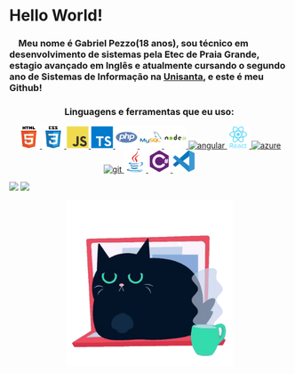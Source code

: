 <h1>Hello World!</h1>
<h3>&emsp;Meu nome é Gabriel Pezzo(18 anos), sou técnico em desenvolvimento de sistemas pela Etec de Praia Grande, estagio avançado em Inglês e atualmente cursando o segundo ano de  Sistemas de Informação na <a href="https://www.unisanta.br">Unisanta</a>, e este é meu Github!</h3>


 <h3 align="center">Linguagens e ferramentas que eu uso: </h3>
<p align="center">
  
  <a href="https://www.w3.org/html/" target="_blank" rel="noreferrer"> 
        <img
            src="https://raw.githubusercontent.com/devicons/devicon/master/icons/html5/html5-original-wordmark.svg"
            alt="html5" width="40" height="40" /> </a>
 <a href="https://www.w3schools.com/css/" target="_blank"
        rel="noreferrer"> 
        <img
            src="https://raw.githubusercontent.com/devicons/devicon/master/icons/css3/css3-original-wordmark.svg"
            alt="css3" width="40" height="40" 
            /> 
        </a>
  <a href="https://developer.mozilla.org/en-US/docs/Web/JavaScript"
        target="_blank" rel="noreferrer"> 
        <img
            src="https://raw.githubusercontent.com/devicons/devicon/master/icons/javascript/javascript-original.svg"
            alt="javascript" width="40" height="40" 
            /> 
        </a>
  <a href="https://www.typescriptlang.org/" target="_blank" rel="noreferrer"> 
        <img
            src="https://raw.githubusercontent.com/devicons/devicon/master/icons/typescript/typescript-original.svg"
            alt="typescript" width="40" height="40" 
            /> 
        </a>
  <a href="https://www.php.net" target="_blank" rel="noreferrer"> 
        <img
            src="https://github.com/devicons/devicon/blob/master/icons/php/php-plain.svg"
            alt="PHP" width="40" height="40" 
            /> 
        </a>
  <a href="https://www.mysql.com/" target="_blank" rel="noreferrer"> 
        <img
            src="https://raw.githubusercontent.com/devicons/devicon/master/icons/mysql/mysql-original-wordmark.svg"
            alt="mysql" width="40" height="40" 
            /> 
        </a> 
<a href="https://nodejs.org" target="_blank" rel="noreferrer">
        <img
         src="https://raw.githubusercontent.com/devicons/devicon/master/icons/nodejs/nodejs-original-wordmark.svg"
            alt="nodejs" width="40" height="40" 
            /> 
        </a> 
<a href="https://angular.io" target="_blank" rel="noreferrer"> 
        <img
            src="https://angular.io/assets/images/logos/angular/angular.svg" alt="angular" width="40" height="40" 
            />
    </a> 
  <a href="https://reactjs.org/" target="_blank" rel="noreferrer">
        <img 
        src="https://raw.githubusercontent.com/devicons/devicon/master/icons/react/react-original-wordmark.svg"
            alt="react" width="40" height="40" 
            /> 
        </a>
  <a href="https://azure.microsoft.com/en-in/" target="_blank" rel="noreferrer"> 
        <img
            src="https://www.vectorlogo.zone/logos/microsoft_azure/microsoft_azure-icon.svg" alt="azure" width="40"
            height="40" 
            /> 
        </a> 
<a href="https://git-scm.com/" target="_blank" rel="noreferrer">
        <img 
        src="https://www.vectorlogo.zone/logos/git-scm/git-scm-icon.svg" alt="git" width="40" height="40" 
        /> 
    </a>
 
  <a href="https://www.java.com" target="_blank" rel="noreferrer">
        <img 
        src="https://raw.githubusercontent.com/devicons/devicon/master/icons/java/java-original.svg" alt="java"
            width="40" height="40" 
            /> 
        </a> 
  <a href="https://docs.microsoft.com/pt-br/dotnet/csharp/" target="_blank" rel="noreferrer">
        <img 
        src="https://github.com/devicons/devicon/blob/master/icons/csharp/csharp-plain.svg" alt="C#"
            width="40" height="40" 
            /> 
        </a>
  <a href="https://code.visualstudio.com" target="_blank" rel="noreferrer">
        <img 
        src="https://github.com/devicons/devicon/blob/master/icons/vscode/vscode-original.svg" alt="VScode"
            width="40" height="40" 
            /> 
        </a>
</p>
<div>
<img height = "200px" src="https://github-readme-stats.vercel.app/api?username=Pezzo70&show_icons=true&theme=radical"></>
<img height = "250px" src="https://github-readme-stats.vercel.app/api/top-langs/?username=Pezzo70&show_icons=true&theme=radical"></>
</div>
<p align="center"><img height = "300px" width="" src="https://github.com/Pezzo70/Pezzo70/blob/main/Working-Work-From-Home-GIF-by--unscreen.gif" alt="Cat"  width="200"/></>

